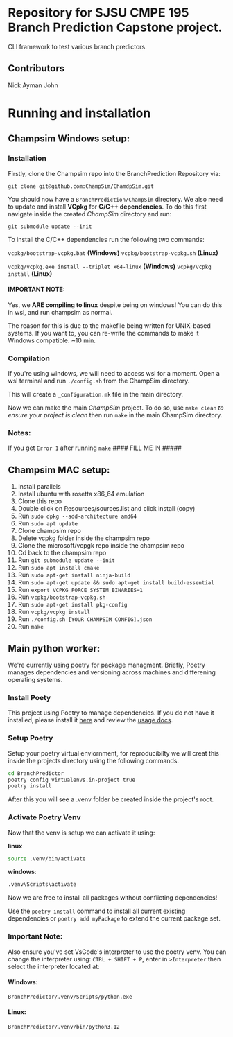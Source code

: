 # Repository for SJSU CMPE 195 __Branch Prediction__ Capstone project.

CLI framework to test various branch predictors.

## Contributors
Nick
Ayman
John

# Running and installation

## Champsim Windows setup:

### Installation
Firstly, clone the Champsim repo into the BranchPrediction Repository via:

`git clone git@github.com:ChampSim/ChamdpSim.git`

You should now have a `BranchPrediction/ChampSim` directory. We also need to update and install __VCpkg__ for __C/C++ dependencies__. To do this first navigate inside the created _ChampSim_ directory and run: 

`git submodule update --init`

To install the C/C++ dependencies run the following two commands:

`vcpkg/bootstrap-vcpkg.bat` __(Windows)__ `vcpkg/bootstrap-vcpkg.sh` **(Linux)**

`vcpkg/vcpkg.exe install --triplet x64-linux` __(Windows)__ `vcpkg/vcpkg install` __(Linux)__

#### IMPORTANT NOTE:
Yes, we __ARE compiling to linux__ despite being on windows! You can do this in wsl, and run champsim as normal. 

The reason for this is due to the makefile being written for UNIX-based systems. If you want to, you can re-write the commands to make it Windows compatible. ~10 min.

### Compilation

If you're using windows, we will need to access wsl for a moment. Open a wsl terminal and run `./config.sh` from the ChampSim directory.

This will create a `_configuration.mk` file in the main directory.

Now we can make the main _ChampSim_ project. To do so, use `make clean` _to ensure your project is clean_ then run `make` in the main ChampSim directory. 


### Notes:
If you get `Error 1` after running `make` #### FILL ME IN #####



## Champsim MAC setup:
1. Install parallels
2. Install ubuntu with rosetta x86_64 emulation
3. Clone this repo
4. Double click on Resources/sources.list and click install (copy)
5. Run `sudo dpkg --add-architecture amd64`
6. Run `sudo apt update`
7. Clone champsim repo
8. Delete vcpkg folder inside the champsim repo
9. Clone the microsoft/vcpgk repo inside the champsim repo
10. Cd back to the champsim repo
11. Run `git submodule update --init`
12. Run `sudo apt install cmake`
13. Run `sudo apt-get install ninja-build`
14. Run `sudo apt-get update && sudo apt-get install build-essential`
15. Run `export VCPKG_FORCE_SYSTEM_BINARIES=1`
16. Run `vcpkg/bootstrap-vcpkg.sh`
17. Run `sudo apt-get install pkg-config`
18. Run `vcpkg/vcpkg install`
19. Run `./config.sh [YOUR CHAMPSIM CONFIG].json`
20. Run `make`

## Main python worker:

We're currently using poetry for package managment. Briefly, Poetry manages dependencies and versioning across machines and differening operating systems.

### __Install Poety__

This project using Poetry to manage dependencies. If you do not have it installed, please install it [here](https://python-poetry.org/docs/) and review the [usage docs](https://python-poetry.org/docs/basic-usage/).

### __Setup Poetry__ 
Setup your poetry virtual enviornment, for reproducibilty we will creat this inside the projects directory using the following commands.

```bash
cd BranchPredictor
poetry config virtualenvs.in-project true
poetry install
```
After this you will see a .venv folder be created inside the project's root. 

### __Activate Poetry Venv__
Now that the venv is setup we can activate it using:

__linux__
```bash
source .venv/bin/activate
```

__windows__:
```cmd
.venv\Scripts\activate
```

Now we are free to install all packages without conflicting dependencies!

Use the `poetry install` command to install all current existing dependencies or `poetry add myPackage` to extend the current package set. 

### Important Note:
Also ensure you've set VsCode's interpreter to use the poetry venv. You can change the interpreter using: `CTRL + SHIFT + P`, enter in `>Interpreter` then select the interpreter located at:
#### Windows:
 ```
 BranchPredictor/.venv/Scripts/python.exe
 ```
#### Linux:
 ```
 BranchPredictor/.venv/bin/python3.12
 ```

